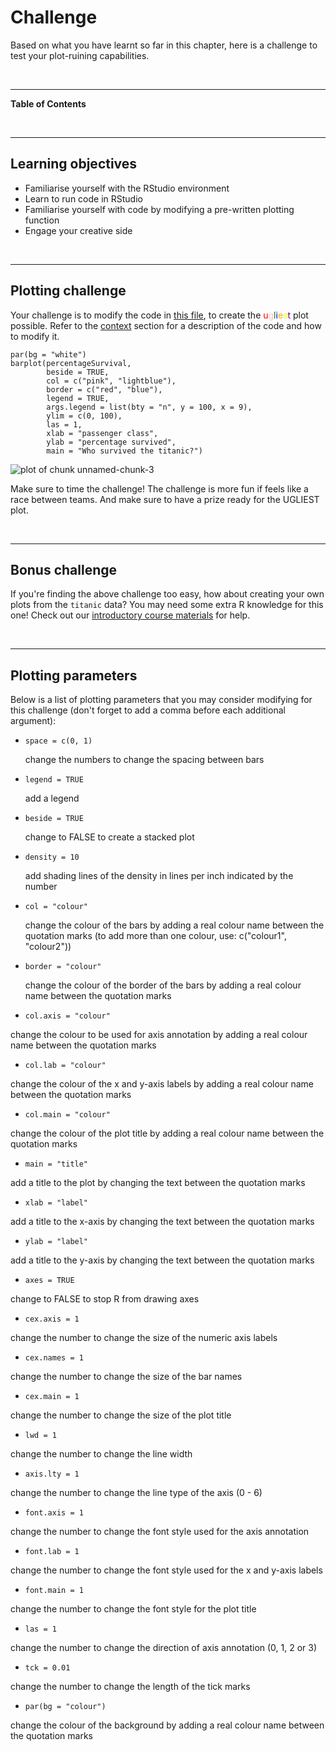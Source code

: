 


# Challenge 



Based on what you have learnt so far in this chapter, here is a challenge to test your plot-ruining capabilities.

<br>

--- 

**Table of Contents**

<!-- toc -->

<br>

---

## Learning objectives

* Familiarise yourself with the RStudio environment
* Learn to run code in RStudio
* Familiarise yourself with code by modifying a pre-written plotting function
* Engage your creative side

<br>

---

## Plotting challenge

Your challenge is to modify the code in [this file](plottingChallenge.R), to create the <span style="color:red">u</span><span style="color:pink">g</span><span style="color:green">l</span><span style="color:blue">i</span><span style="color:orange">e</span><span style="color:yellow">s</span><span style="color:purple">t</span> plot possible. Refer to the [context](context.html) section for a description of the code and how to modify it.

<!--sec data-title="Example of a pretty plot" data-id="tip1" data-show=true data-collapse=true ces-->

~~~sourcecode
par(bg = "white")
barplot(percentageSurvival, 
        beside = TRUE, 
        col = c("pink", "lightblue"),
        border = c("red", "blue"),
        legend = TRUE, 
        args.legend = list(bty = "n", y = 100, x = 9), 
        ylim = c(0, 100),  
        las = 1,
        xlab = "passenger class", 
        ylab = "percentage survived", 
        main = "Who survived the titanic?")
~~~

<img src="images/unnamed-chunk-3-1.png" title="plot of chunk unnamed-chunk-3" alt="plot of chunk unnamed-chunk-3" style="display: block; margin: auto;" />
<!--endsec-->

<!--sec data-title="Teaching Tip: Use a timer" data-id="tip2" data-show=true data-collapse=true ces-->

Make sure to time the challenge! The challenge is more fun if feels like a race between teams. And make sure to have a prize ready for the UGLIEST plot.

<!--endsec-->

<br>

---

## Bonus challenge

If you're finding the above challenge too easy, how about creating your own plots from the `titanic` data? You may need some extra R knowledge for this one! Check out our [introductory course materials](https://nikkirubinstein.gitbooks.io/resguides-introductory-r-workshop/content/) for help. 

<br>

---

## Plotting parameters 

Below is a list of plotting parameters that you may consider modifying for this challenge (don't forget to add a comma before each additional argument):

* `space = c(0, 1)` 
  
  change the numbers to change the spacing between bars

* `legend = TRUE`  

  add a legend

* `beside = TRUE`  	

  change to FALSE to create a stacked plot

* `density = 10`       	

  add shading lines of the density in lines per inch indicated by the number

* `col = "colour"`     	

  change the colour of the bars by adding a real colour name between the quotation marks (to add more than one colour, use: c("colour1", "colour2"))

* `border = "colour"`  

  change the colour of the border of the bars by adding a real colour name between the quotation marks

* `col.axis = "colour"`

 change the colour to be used for axis annotation by adding a real colour name between the quotation marks

* `col.lab = "colour"`

 change the colour of the x and y-axis labels by adding a real colour name between the quotation marks

* `col.main = "colour"`

 change the colour of the plot title by adding a real colour name between the quotation marks

* `main = "title"`       	

 add a title to the plot by changing the text between the quotation marks

* `xlab = "label"`      	

 add a title to the x-axis by changing the text between the quotation marks

* `ylab = "label"`      	

 add a title to the y-axis by changing the text between the quotation marks

* `axes = TRUE`     	

 change to FALSE to stop R from drawing axes

* `cex.axis = 1`        	

 change the number to change the size of the numeric axis labels

* `cex.names = 1`  	

 change the number to change the size of the bar names

* `cex.main = 1`      	

 change the number to change the size of the plot title

* `lwd = 1`                	

 change the number to change the line width

* `axis.lty = 1`          

 change the number to change the line type of the axis (0 - 6)

* `font.axis = 1`       	

 change the number to change the font style used for the axis annotation

* `font.lab = 1`         	

 change the number to change the font style used for the x and y-axis labels

* `font.main = 1`     	

 change the number to change the font style for the plot title

* `las = 1`                

 change the number to change the direction of axis annotation (0, 1, 2 or 3)

* `tck = 0.01`       	

 change the number to change the length of the tick marks

* `par(bg = "colour")` 

 change the colour of the background by adding a real colour name between the quotation marks

